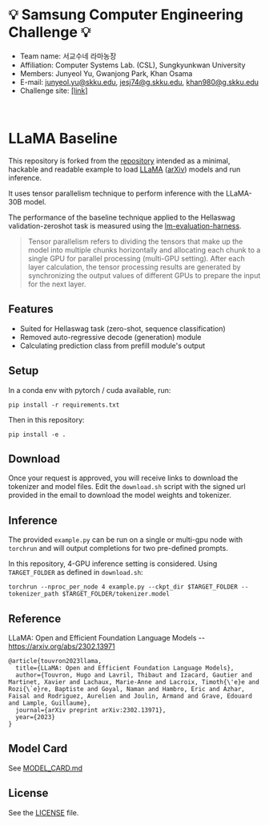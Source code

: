 # 💡 Samsung Computer Engineering Challenge 💡
- Team name: 서교수네 라마농장
- Affiliation: Computer Systems Lab. (CSL), Sungkyunkwan University
- Members: Junyeol Yu, Gwanjong Park, Khan Osama
- E-mail: junyeol.yu@skku.edu, jesj74@g.skku.edu, khan980@g.skku.edu
- Challenge site: [[link]](https://cechallenge.github.io/)
<br>

# LLaMA Baseline

This repository is forked from the [repository](https://github.com/facebookresearch/llama) intended as a minimal, hackable and readable example to load [LLaMA](https://ai.facebook.com/blog/large-language-model-llama-meta-ai/) ([arXiv](https://arxiv.org/abs/2302.13971v1)) models and run inference.

It uses tensor parallelism technique to perform inference with the LLaMA-30B model.

The performance of the baseline technique applied to the Hellaswag validation-zeroshot task is measured using the [lm-evaluation-harness](https://github.com/EleutherAI/lm-evaluation-harness).

> Tensor parallelism refers to dividing the tensors that make up the model into multiple chunks horizontally and allocating each chunk to a single GPU for parallel processing (multi-GPU setting). After each layer calculation, the tensor processing results are generated by synchronizing the output values of different GPUs to prepare the input for the next layer.

## Features
- Suited for Hellaswag task (zero-shot, sequence classification)
- Removed auto-regressive decode (generation) module
- Calculating prediction class from prefill module's output

## Setup

In a conda env with pytorch / cuda available, run:
```
pip install -r requirements.txt
```
Then in this repository:
```
pip install -e .
```

## Download

Once your request is approved, you will receive links to download the tokenizer and model files.
Edit the `download.sh` script with the signed url provided in the email to download the model weights and tokenizer.

## Inference

The provided `example.py` can be run on a single or multi-gpu node with `torchrun` and will output completions for two pre-defined prompts. 

In this repository, 4-GPU inference setting is considered. Using `TARGET_FOLDER` as defined in `download.sh`:
```
torchrun --nproc_per_node 4 example.py --ckpt_dir $TARGET_FOLDER --tokenizer_path $TARGET_FOLDER/tokenizer.model
```

## Reference

LLaMA: Open and Efficient Foundation Language Models -- https://arxiv.org/abs/2302.13971

```
@article{touvron2023llama,
  title={LLaMA: Open and Efficient Foundation Language Models},
  author={Touvron, Hugo and Lavril, Thibaut and Izacard, Gautier and Martinet, Xavier and Lachaux, Marie-Anne and Lacroix, Timoth{\'e}e and Rozi{\`e}re, Baptiste and Goyal, Naman and Hambro, Eric and Azhar, Faisal and Rodriguez, Aurelien and Joulin, Armand and Grave, Edouard and Lample, Guillaume},
  journal={arXiv preprint arXiv:2302.13971},
  year={2023}
}
```

## Model Card
See [MODEL_CARD.md](MODEL_CARD.md)

## License
See the [LICENSE](LICENSE) file.
